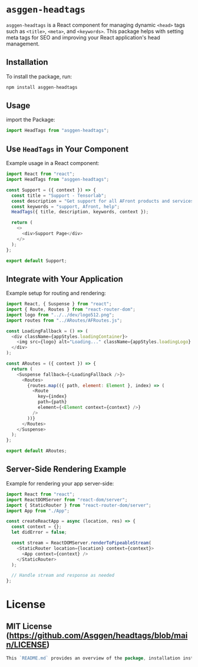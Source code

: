 # `asggen-headtags`

`asggen-headtags` is a React component for managing dynamic `<head>` tags such as `<title>`, `<meta>`, and `<keywords>`. This package helps with setting meta tags for SEO and improving your React application's head management.

## Installation

To install the package, run:

```bash
npm install asggen-headtags
```

## Usage

import the Package:

```js
import HeadTags from "asggen-headtags";
```

## Use `HeadTags` in Your Component
Example usage in a React component:
```js
import React from "react";
import HeadTags from "asggen-headtags";

const Support = ({ context }) => {
  const title = "Support - Tensorlab";
  const description = "Get support for all AFront products and services.";
  const keywords = "support, Afront, help";
  HeadTags({ title, description, keywords, context });

  return (
    <>
      <div>Support Page</div>
    </>
  );
};

export default Support;

```
## Integrate with Your Application
Example setup for routing and rendering:

```js
import React, { Suspense } from "react";
import { Route, Routes } from "react-router-dom";
import logo from "../../dev/logo512.png";
import routes from "../ARoutes/AFRoutes.js";

const LoadingFallback = () => (
  <div className={appStyles.loadingContainer}>
    <img src={logo} alt="Loading..." className={appStyles.loadingLogo} />
  </div>
);

const ARoutes = ({ context }) => {
  return (
    <Suspense fallback={<LoadingFallback />}>
      <Routes>
        {routes.map(({ path, element: Element }, index) => (
          <Route
            key={index}
            path={path}
            element={<Element context={context} />}
          />
        ))}
      </Routes>
    </Suspense>
  );
};

export default ARoutes;

```

## Server-Side Rendering Example
Example for rendering your app server-side:

```js
import React from "react";
import ReactDOMServer from "react-dom/server";
import { StaticRouter } from "react-router-dom/server";
import App from "./App";

const createReactApp = async (location, res) => {
  const context = {};
  let didError = false;

  const stream = ReactDOMServer.renderToPipeableStream(
    <StaticRouter location={location} context={context}>
      <App context={context} />
    </StaticRouter>
  );

  // Handle stream and response as needed
};
```

# License
## MIT License (https://github.com/Asggen/headtags/blob/main/LICENSE)

```go
This `README.md` provides an overview of the package, installation instructions, usage examples, and an example for server-side rendering. Adjust the content based on your package's specific details and requirements.
```
